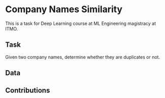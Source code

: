 # Company Names Similarity

This is a task for Deep Learning course at ML Engineering magistracy at ITMO.

## Task

Given two company names, determine whether they are duplicates or not.

## Data

## Contributions
